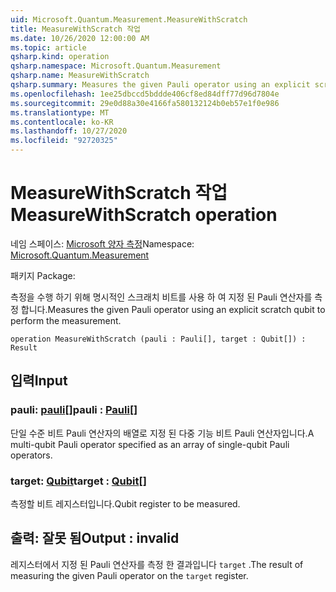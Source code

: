 ```yaml
---
uid: Microsoft.Quantum.Measurement.MeasureWithScratch
title: MeasureWithScratch 작업
ms.date: 10/26/2020 12:00:00 AM
ms.topic: article
qsharp.kind: operation
qsharp.namespace: Microsoft.Quantum.Measurement
qsharp.name: MeasureWithScratch
qsharp.summary: Measures the given Pauli operator using an explicit scratch qubit to perform the measurement.
ms.openlocfilehash: 1ee25dbccd5bddde406cf8ed84dff77d96d7804e
ms.sourcegitcommit: 29e0d88a30e4166fa580132124b0eb57e1f0e986
ms.translationtype: MT
ms.contentlocale: ko-KR
ms.lasthandoff: 10/27/2020
ms.locfileid: "92720325"
---
```

# <a name="measurewithscratch-operation"></a><span data-ttu-id="ce80b-102">MeasureWithScratch 작업</span><span class="sxs-lookup"><span data-stu-id="ce80b-102">MeasureWithScratch operation</span></span>

<span data-ttu-id="ce80b-103">네임 스페이스: [Microsoft 양자 측정](xref:Microsoft.Quantum.Measurement)</span><span class="sxs-lookup"><span data-stu-id="ce80b-103">Namespace: [Microsoft.Quantum.Measurement](xref:Microsoft.Quantum.Measurement)</span></span>

<span data-ttu-id="ce80b-104">패키지 [](https://nuget.org/packages/)</span><span class="sxs-lookup"><span data-stu-id="ce80b-104">Package: [](https://nuget.org/packages/)</span></span>


<span data-ttu-id="ce80b-105">측정을 수행 하기 위해 명시적인 스크래치 비트를 사용 하 여 지정 된 Pauli 연산자를 측정 합니다.</span><span class="sxs-lookup"><span data-stu-id="ce80b-105">Measures the given Pauli operator using an explicit scratch qubit to perform the measurement.</span></span>

```qsharp
operation MeasureWithScratch (pauli : Pauli[], target : Qubit[]) : Result
```


## <a name="input"></a><span data-ttu-id="ce80b-106">입력</span><span class="sxs-lookup"><span data-stu-id="ce80b-106">Input</span></span>

### <a name="pauli--pauli"></a><span data-ttu-id="ce80b-107">pauli: [pauli](xref:microsoft.quantum.lang-ref.pauli)[]</span><span class="sxs-lookup"><span data-stu-id="ce80b-107">pauli : [Pauli](xref:microsoft.quantum.lang-ref.pauli)[]</span></span>

<span data-ttu-id="ce80b-108">단일 수준 비트 Pauli 연산자의 배열로 지정 된 다중 기능 비트 Pauli 연산자입니다.</span><span class="sxs-lookup"><span data-stu-id="ce80b-108">A multi-qubit Pauli operator specified as an array of single-qubit Pauli operators.</span></span>


### <a name="target--qubit"></a><span data-ttu-id="ce80b-109">target: [Qubit](xref:microsoft.quantum.lang-ref.qubit)</span><span class="sxs-lookup"><span data-stu-id="ce80b-109">target : [Qubit](xref:microsoft.quantum.lang-ref.qubit)[]</span></span>

<span data-ttu-id="ce80b-110">측정할 비트 레지스터입니다.</span><span class="sxs-lookup"><span data-stu-id="ce80b-110">Qubit register to be measured.</span></span>



## <a name="output--__invalidresult__"></a><span data-ttu-id="ce80b-111">출력: __잘못 <Result> 됨__</span><span class="sxs-lookup"><span data-stu-id="ce80b-111">Output : __invalid<Result>__</span></span>

<span data-ttu-id="ce80b-112">레지스터에서 지정 된 Pauli 연산자를 측정 한 결과입니다 `target` .</span><span class="sxs-lookup"><span data-stu-id="ce80b-112">The result of measuring the given Pauli operator on the `target` register.</span></span>